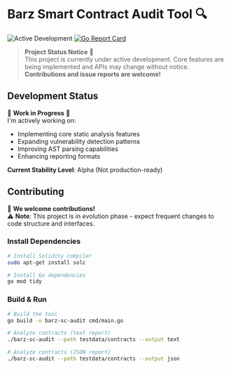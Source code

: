# Barz Smart Contract Audit Tool 🔍

![Active Development](https://img.shields.io/badge/status-active%20development-yellowgreen) 
[![Go Report Card](https://goreportcard.com/badge/github.com/HarryBarz/barz-sc-audit-tool)](https://goreportcard.com/report/github.com/HarryBarz/barz-sc-audit-tool)

> **Project Status Notice** 📢  
> This project is currently under active development. Core features are being implemented and APIs may change without notice.  
> **Contributions and issue reports are welcome!**  

## Development Status

🚧 **Work in Progress** 🚧  
I'm actively working on:
- Implementing core static analysis features
- Expanding vulnerability detection patterns
- Improving AST parsing capabilities
- Enhancing reporting formats

**Current Stability Level**: Alpha (Not production-ready)  

## Contributing

🤝 **We welcome contributions!**   
⚠️ **Note**: This project is in evolution phase - expect frequent changes to code structure and interfaces.


### Install Dependencies
```bash
# Install Solidity compiler
sudo apt-get install solc

# Install Go dependencies
go mod tidy
```

### Build & Run
```bash
# Build the tool
go build -o barz-sc-audit cmd/main.go

# Analyze contracts (text report)
./barz-sc-audit --path testdata/contracts --output text

# Analyze contracts (JSON report)
./barz-sc-audit --path testdata/contracts --output json
```
